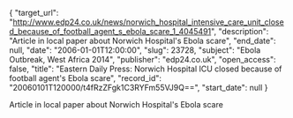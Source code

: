 {
  "target_url": "http://www.edp24.co.uk/news/norwich_hospital_intensive_care_unit_closed_because_of_football_agent_s_ebola_scare_1_4045491", 
  "description": "Article in local paper about Norwich Hospital's Ebola scare", 
  "end_date": null, 
  "date": "2006-01-01T12:00:00", 
  "slug": 23728, 
  "subject": "Ebola Outbreak, West Africa 2014", 
  "publisher": "edp24.co.uk", 
  "open_access": false, 
  "title": "Eastern Daily Press: Norwich Hospital ICU closed because of football agent's Ebola scare", 
  "record_id": "20060101T120000/t4fRzZFgk1C3RYFm55VJ9Q==", 
  "start_date": null
}

Article in local paper about Norwich Hospital's Ebola scare